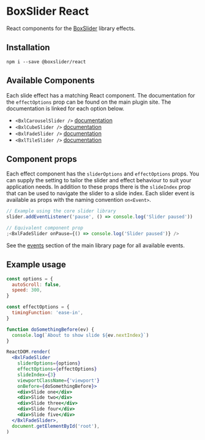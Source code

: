 # BoxSlider React

React components for the [BoxSlider](https://github.com/boxslider/slider) library effects.

## Installation

`npm i --save @boxslider/react`

## Available Components

Each slide effect has a matching React component. The documentation for the `effectOptions` prop can be found on the
main plugin site. The documentation is linked for each option below.

- `<BxlCarouselSlider />` [documentation](https://github.com/boxslider/slider#carouselslider)
- `<BxlCubeSlider />` [documentation](https://github.com/boxslider/slider#cubeslider)
- `<BxlFadeSlider />` [documentation](https://github.com/boxslider/slider#fadeslider)
- `<BxlTileSlider />` [documentation](https://github.com/boxslider/slider#tileslider)

## Component props

Each effect component has the `sliderOptions` and `effectOptions` props. You can supply the setting
to tailor the slider and effect behaviour to suit your application needs. In addition to these props
there is the `slideIndex` prop that can be used to navigate the slider to a slide index. Each slider
event is available as props with the naming convention `on<Event>`.

```jsx
// Example using the core slider library
slider.addEventListener('pause', () => console.log('Slider paused'))

// Equivalent component prop
;<BxlFadeSlider onPause={() => console.log('Slider paused')} />
```

See the [events](https://github.com/boxslider/slider#events) section of the main library page for all available events.

## Example usage

```jsx
const options = {
  autoScroll: false,
  speed: 300,
}

const effectOptions = {
  timingFunction: 'ease-in',
}

function doSomethingBefore(ev) {
  console.log(`About to show slide ${ev.nextIndex}`)
}

ReactDOM.render(
  <BxlFadeSlider
    sliderOptions={options}
    effectOptions={effectOptions}
    slideIndex={3}
    viewportClassName={'viewport'}
    onBefore={doSomethingBefore}>
    <div>Slide one</div>
    <div>Slide two</div>
    <div>Slide three</div>
    <div>Slide four</div>
    <div>Slide five</div>
  </BxlFadeSlider>,
  document.getElementById('root'),
)
```
